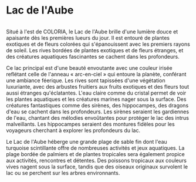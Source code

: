 # Lac de l'Aube

<figure><img src="../../.gitbook/assets/Jeem_a_land_of_endless_possibilities_and_creative_exploration.__d87973a9-a4bd-403a-9d31-e3dfe170ac63 (1).png" alt=""><figcaption></figcaption></figure>

Situé à l'est de COLORIA, le Lac de l'Aube brille d'une lumière douce et apaisante dès les premières lueurs du jour. Il est entouré de plantes exotiques et de fleurs colorées qui s'épanouissent avec les premiers rayons de soleil. Les rives bordées de plantes exotiques et de fleurs étranges, et des créatures aquatiques fascinantes se cachent dans les profondeurs.

Ce lac principal est d'une beauté envoutante avec une couleur irisée reflétant celle de l'anneau « arc-en-ciel » qui entoure la planète, conférant une ambiance féerique. Les rives sont tapissées d'une végétation luxuriante, avec des arbustes fruitiers aux fruits exotiques et des fleurs tout aussi étranges qu'éclatantes. L'eau claire comme du cristal permet de voir les plantes aquatiques et les créatures marines nager sous la surface. Des créatures fantastiques comme des sirènes, des hippocampes, des dragons d'eau se cachent dans les profondeurs. Les sirènes seraient les gardiennes de l'eau, chantant des mélodies envoûtantes pour protéger le lac des intrus malveillants. Les hippocampes seraient des montures fidèles pour les voyageurs cherchant à explorer les profondeurs du lac.

Le Lac de l'Aube héberge une grande plage de sable fin dont l'eau turquoise scintillante offre de nombreuses activités et jeux aquatiques. La plage bordée de palmiers et de plantes tropicales sera également propice aux activités, rencontres et détentes. Des poissons tropicaux aux couleurs vives nagent sous la surface, tandis que des oiseaux originaux survolent le lac ou se perchent sur les arbres environnants.
